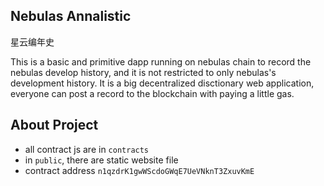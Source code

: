 ## Nebulas Annalistic
星云编年史

This is a basic and primitive dapp running on nebulas chain to record the nebulas develop history, and it is not restricted to only nebulas's development history. It is a big decentralized disctionary web application, everyone can post a record to the blockchain with paying a little gas.

## About Project
- all contract js are in `contracts`
- in `public`, there are static website file
- contract address `n1qzdrK1gwWScdoGWqE7UeVNknT3ZxuvKmE`